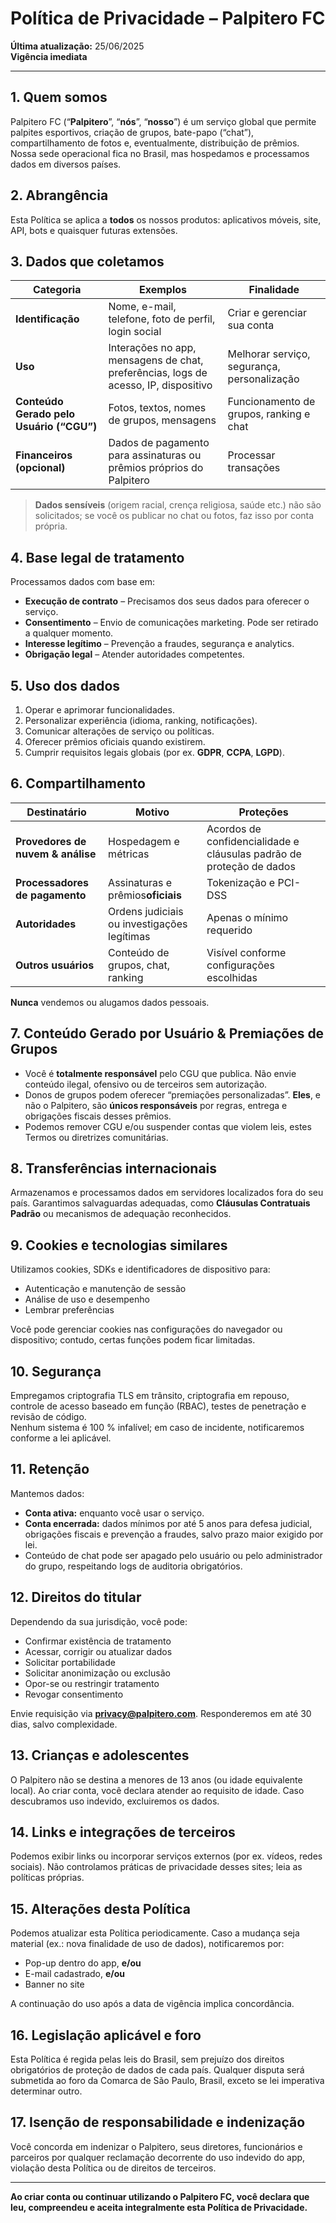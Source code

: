 # Política de Privacidade – **Palpitero FC**

**Última atualização:** 25/06/2025  
**Vigência imediata**

---

## 1. Quem somos
Palpitero FC (“**Palpitero**”, “**nós**”, “**nosso**”) é um serviço global que permite palpites esportivos, criação de grupos, bate-papo (“chat”), compartilhamento de fotos e, eventualmente, distribuição de prêmios. Nossa sede operacional fica no Brasil, mas hospedamos e processamos dados em diversos países.

## 2. Abrangência
Esta Política se aplica a **todos** os nossos produtos: aplicativos móveis, site, API, bots e quaisquer futuras extensões.

## 3. Dados que coletamos
| Categoria | Exemplos | Finalidade |
|-----------|----------|-----------|
| **Identificação** | Nome, e-mail, telefone, foto de perfil, login social | Criar e gerenciar sua conta |
| **Uso** | Interações no app, mensagens de chat, preferências, logs de acesso, IP, dispositivo | Melhorar serviço, segurança, personalização |
| **Conteúdo Gerado pelo Usuário (“CGU”)** | Fotos, textos, nomes de grupos, mensagens | Funcionamento de grupos, ranking e chat |
| **Financeiros (opcional)** | Dados de pagamento para assinaturas ou prêmios próprios do Palpitero | Processar transações |

> **Dados sensíveis** (origem racial, crença religiosa, saúde etc.) não são solicitados; se você os publicar no chat ou fotos, faz isso por conta própria.

## 4. Base legal de tratamento
Processamos dados com base em:
* **Execução de contrato** – Precisamos dos seus dados para oferecer o serviço.
* **Consentimento** – Envio de comunicações marketing. Pode ser retirado a qualquer momento.
* **Interesse legítimo** – Prevenção a fraudes, segurança e analytics.
* **Obrigação legal** – Atender autoridades competentes.

## 5. Uso dos dados
1. Operar e aprimorar funcionalidades.  
2. Personalizar experiência (idioma, ranking, notificações).  
3. Comunicar alterações de serviço ou políticas.  
4. Oferecer prêmios oficiais quando existirem.  
5. Cumprir requisitos legais globais (por ex. **GDPR**, **CCPA**, **LGPD**).

## 6. Compartilhamento
| Destinatário | Motivo | Proteções |
|--------------|--------|-----------|
| **Provedores de nuvem & análise** | Hospedagem e métricas | Acordos de confidencialidade e cláusulas padrão de proteção de dados |
| **Processadores de pagamento** | Assinaturas e prêmios**oficiais** | Tokenização e PCI-DSS |
| **Autoridades** | Ordens judiciais ou investigações legítimas | Apenas o mínimo requerido |
| **Outros usuários** | Conteúdo de grupos, chat, ranking | Visível conforme configurações escolhidas |

**Nunca** vendemos ou alugamos dados pessoais.

## 7. Conteúdo Gerado por Usuário & Premiações de Grupos
* Você é **totalmente responsável** pelo CGU que publica. Não envie conteúdo ilegal, ofensivo ou de terceiros sem autorização.  
* Donos de grupos podem oferecer “premiações personalizadas”. **Eles**, e não o Palpitero, são **únicos responsáveis** por regras, entrega e obrigações fiscais desses prêmios.  
* Podemos remover CGU e/ou suspender contas que violem leis, estes Termos ou diretrizes comunitárias.

## 8. Transferências internacionais
Armazenamos e processamos dados em servidores localizados fora do seu país. Garantimos salvaguardas adequadas, como **Cláusulas Contratuais Padrão** ou mecanismos de adequação reconhecidos.

## 9. Cookies e tecnologias similares
Utilizamos cookies, SDKs e identificadores de dispositivo para:
* Autenticação e manutenção de sessão  
* Análise de uso e desempenho  
* Lembrar preferências

Você pode gerenciar cookies nas configurações do navegador ou dispositivo; contudo, certas funções podem ficar limitadas.

## 10. Segurança
Empregamos criptografia TLS em trânsito, criptografia em repouso, controle de acesso baseado em função (RBAC), testes de penetração e revisão de código.  
Nenhum sistema é 100 % infalível; em caso de incidente, notificaremos conforme a lei aplicável.

## 11. Retenção
Mantemos dados:
* **Conta ativa:** enquanto você usar o serviço.  
* **Conta encerrada:** dados mínimos por até 5 anos para defesa judicial, obrigações fiscais e prevenção a fraudes, salvo prazo maior exigido por lei.  
* Conteúdo de chat pode ser apagado pelo usuário ou pelo administrador do grupo, respeitando logs de auditoria obrigatórios.

## 12. Direitos do titular
Dependendo da sua jurisdição, você pode:
* Confirmar existência de tratamento  
* Acessar, corrigir ou atualizar dados  
* Solicitar portabilidade  
* Solicitar anonimização ou exclusão  
* Opor-se ou restringir tratamento  
* Revogar consentimento

Envie requisição via **privacy@palpitero.com**. Responderemos em até 30 dias, salvo complexidade.

## 13. Crianças e adolescentes
O Palpitero não se destina a menores de 13 anos (ou idade equivalente local). Ao criar conta, você declara atender ao requisito de idade. Caso descubramos uso indevido, excluiremos os dados.

## 14. Links e integrações de terceiros
Podemos exibir links ou incorporar serviços externos (por ex. vídeos, redes sociais). Não controlamos práticas de privacidade desses sites; leia as políticas próprias.

## 15. Alterações desta Política
Podemos atualizar esta Política periodicamente. Caso a mudança seja material (ex.: nova finalidade de uso de dados), notificaremos por:  
* Pop-up dentro do app, **e/ou**  
* E-mail cadastrado, **e/ou**  
* Banner no site

A continuação do uso após a data de vigência implica concordância.

## 16. Legislação aplicável e foro
Esta Política é regida pelas leis do Brasil, sem prejuízo dos direitos obrigatórios de proteção de dados de cada país. Qualquer disputa será submetida ao foro da Comarca de São Paulo, Brasil, exceto se lei imperativa determinar outro.

## 17. Isenção de responsabilidade e indenização
Você concorda em indenizar o Palpitero, seus diretores, funcionários e parceiros por qualquer reclamação decorrente do uso indevido do app, violação desta Política ou de direitos de terceiros.

---

**Ao criar conta ou continuar utilizando o Palpitero FC, você declara que leu, compreendeu e aceita integralmente esta Política de Privacidade.**
